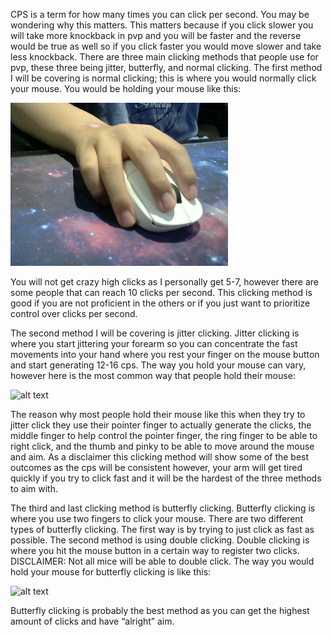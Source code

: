 CPS is a term for how many times you can click per second. You may be wondering why this matters. This matters because if you click slower you will take more knockback in pvp and you will be faster and the reverse would be true as well so if you click faster you would move slower and take less knockback. There are three main clicking methods that people use for pvp, these three being jitter, butterfly, and normal clicking.  The first method I will be covering is normal clicking; this is where you would normally click your mouse. You would be holding your mouse like this:

![alt text](images/download.png)

You will not get crazy high clicks as I personally get 5-7, however there are some people that can reach 10 clicks per second. This clicking method is good if you are not proficient in the others or if you just want to prioritize control over clicks per second. 

The second method I will be covering is jitter clicking. Jitter clicking is where you start jittering your forearm so you can concentrate the fast movements into your hand where you rest your finger on the mouse button and start generating 12-16 cps. The way you hold your mouse can vary, however here is the most common way that people hold their mouse:

![alt text](images/download(1).png)

The reason why most people hold their mouse like this when they try to jitter click they use their pointer finger to actually generate the clicks, the middle finger to help control the pointer finger, the ring finger to be able to right click, and the thumb and pinky to be able to move around the mouse and aim. As a disclaimer this clicking method will show some of the best outcomes as the cps will be consistent however, your arm will get tired quickly if you try to click fast and it will be the hardest of the three methods to aim with.

The third and last clicking method is butterfly clicking. Butterfly clicking is where you use two fingers to click your mouse. There are two different types of butterfly clicking. The first way is by trying to just click as fast as possible. The second method is using double clicking. Double clicking is where you hit the mouse button in a certain way to register two clicks. DISCLAIMER: Not all mice will be able to double click. The way you would hold your mouse for butterfly clicking is like this:

![alt text](images/download.png(3))

Butterfly clicking is probably the best method as you can get the highest amount of clicks and have “alright” aim.
